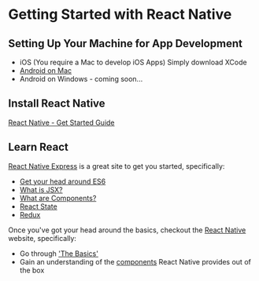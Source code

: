 # Getting Started with React Native

## Setting Up Your Machine for App Development

- iOS (You require a Mac to develop iOS Apps) Simply download XCode
- [Android on Mac](https://medium.com/pvtl/react-native-android-development-on-mac-ef7481f65e47#.w2hel88zy)
- Android on Windows - coming soon...

## Install React Native

[React Native - Get Started Guide](https://facebook.github.io/react-native/docs/getting-started.html) 

## Learn React

[React Native Express](http://www.reactnativeexpress.com/) is a great site to get you started, specifically:

- [Get your head around ES6](http://www.reactnativeexpress.com/es6)
- [What is JSX?](http://www.reactnativeexpress.com/jsx)
- [What are Components?](http://www.reactnativeexpress.com/components)
- [React State](http://www.reactnativeexpress.com/data_component_state)
- [Redux](http://www.reactnativeexpress.com/redux)

Once you've got your head around the basics, checkout the [React Native](https://facebook.github.io/react-native/) website, specifically:

- Go through ['The Basics'](https://facebook.github.io/react-native/docs/props.html)
- Gain an understanding of the [components](https://facebook.github.io/react-native/docs/activityindicator.html) React Native provides out of the box
